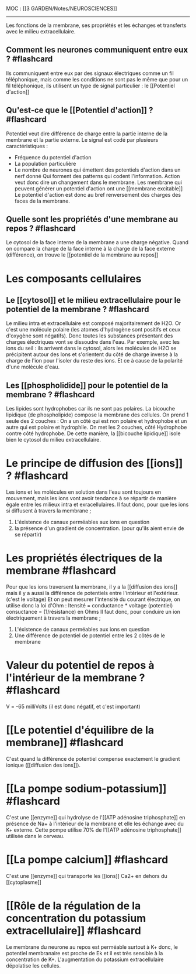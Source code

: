 MOC : [[3 GARDEN/Notes/NEUROSCIENCES]]
***

Les fonctions de la membrane, ses propriétés et les échanges et transferts avec le milieu extracellulaire.

## Comment les neurones communiquent entre eux ? #flashcard 
Ils communiquent entre eux par des signaux électriques comme un fil téléphonique, mais comme les conditions ne sont pas le même que pour un fil téléphonique, ils utilisent un type de signal particulier : le [[Potentiel d'action]]
<!--ID: 1612718878416-->



## Qu'est-ce que le [[Potentiel d'action]] ? #flashcard 
Potentiel veut dire différence de charge entre la partie interne de la membrane et la partie externe. 
Le signal est codé par plusieurs caractéristiques : 
- Fréquence du potentiel d'action 
- La population particulière
- Le nombre de neurones qui émettent des potentiels d'action dans un nerf donné
Qui forment des patterns qui codent l'information.
Action veut donc dire un changement dans le membrane. 
Les membrane qui peuvent générer un potentiel d'action ont une [[membrane excitable]]
Le potentiel d'action est donc au bref renversement des charges des faces de la membrane.
<!--ID: 1612718878419-->


## Quelle sont les propriétés d'une membrane au repos ? #flashcard 
Le cytosol de la face interne de la membrane a une charge négative. 
Quand on compare la charge de la face interne à la charge de la face externe (différence), on trouve le [[potentiel de la membrane au repos]]
<!--ID: 1612718878423-->


# Les composants cellulaires 
## Le [[cytosol]] et le milieu extracellulaire pour le potentiel de la membrane ? #flashcard 
Le milieu intra et extracellulaire est composé majoritairement de H2O. Or c'est une molécule polaire (les atomes d'hydrogène sont positifs et ceux d'oxygène sont négatifs).
Donc toutes les substances présentant des charges électriques vont se dissoudre dans l'eau. Par exemple, avec les ions du seil : ils arrivent dans le cytosol, alors les molécules de H2O se précipitent autour des Ions et s'orientent du côté de charge inverse à la charge de l'ion pour l'isoler du reste des ions. 
Et ce à cause de la polarité d'une molécule d'eau.
<!--ID: 1612718878428-->


## Les [[phospholidide]] pour le potentiel de la membrane ? #flashcard 
Les lipides sont hydrophobes car ils ne sont pas polaires. 
La bicouche lipidique (de phospholipide) compose la membrane des cellules. 
On prend 1 seule des 2 couches : On a un côté qui est non polaire et hydrophobe et un autre qui est polaire et hydrophile.
On met les 2 couches, côté Hydrophobe contre côté hydrophobe. 
De cette manière, la [[bicouche lipidique]] isole bien le cytosol du milieu extracellulaire.
<!--ID: 1612718878432-->


# Le principe de diffusion des [[ions]] ? #flashcard 
Les ions et les molécules en solution dans l'eau sont toujours en mouvement, mais les ions vont avoir tendance à se répartir de manière égale entre les milieux intra et exracellulaires. Il faut donc, pour que les ions si diffusent à travers la membrane ;
1. L'éxistence de canaux perméables aux ions en question
2. la présence d'un gradient de concentration. (pour qu'ils aient envie de se répartir)

# Les propriétés électriques de la membrane #flashcard 
Pour que les ions traversent la membrane, il y a la [[diffusion des ions]] mais il y a aussi la différence de potentiels entre l'intérieur et l'extérieur. (c'est le voltage) Et on peut mesurer l'intensité du courant électrique, on utilise donc la loi d'Ohm : Itensité = conductance * voltage (potentiel)
consuctance = (1/résistance) en Ohms
Il faut donc, pour conduire un ion électriquement à travers la membrane ;
1. L'éxistence de canaux perméables aux ions en question
2. Une différence de potentiel de potentiel entre les 2 côtés de le membrane
<!--ID: 1617971975778-->


# Valeur du potentiel de repos à l'intérieur de la membrane ? #flashcard 
V = -65 milliVolts (il est donc négatif, et c'est important)
<!--ID: 1617971975782-->


# [[Le potentiel d'équilibre de la membrane]] #flashcard 
C'est quand la différence de potentiel compense exactement le gradient ionique ([[diffusion des ions]]).
<!--ID: 1617971975786-->


# [[La pompe sodium-potassium]] #flashcard 
C'est une [[enzyme]] qui hydrolyse de l'[[ATP adénosine triphosphate]] en présence de Na+ à l'intérieur de la membrane et elle les échange avec du K+ externe. Cette pompe utilise 70% de l'[[ATP adénosine triphosphate]] utilisée dans le cerveau.
<!--ID: 1617971975790-->


# [[La pompe calcium]] #flashcard 
C'est une [[enzyme]] qui transporte les [[ions]] Ca2+ en dehors du [[cytoplasme]]
<!--ID: 1617971975793-->


# [[Rôle de la régulation de la concentration du potassium extracellulaire]] #flashcard 
Le membrane du neurone au repos est perméable surtout à K+ donc, le potentiel membranaire est proche de Ek et il est très sensible à la concentration de K+.
L'augmentation du potassium extracellulaire dépolatise les cellules. 
<!--ID: 1617971975797-->








